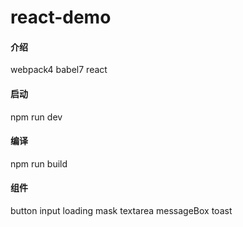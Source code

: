 # react-demo

#### 介绍
webpack4 babel7 react

#### 启动
npm run dev

#### 编译
npm run build

#### 组件
button
input
loading
mask
textarea
messageBox
toast
